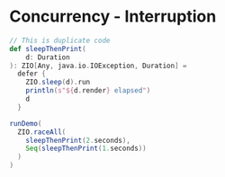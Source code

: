 # Concurrency - Interruption


```scala mdoc
// This is duplicate code
def sleepThenPrint(
    d: Duration
): ZIO[Any, java.io.IOException, Duration] =
  defer {
    ZIO.sleep(d).run
    println(s"${d.render} elapsed")
    d
  }
```

```scala mdoc
runDemo(
  ZIO.raceAll(
    sleepThenPrint(2.seconds),
    Seq(sleepThenPrint(1.seconds))
  )
)
```
